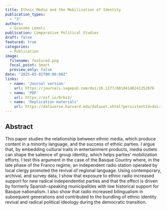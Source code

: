 ```yaml
---
title: Ethnic Media and the Mobilization of Identity
publication_types:
  - "3"
authors:
  - Giacomo Lemoli
publication: Comparative Political Studies
draft: false
featured: true
categories:
  - Publication
image:
  filename: featured.png
  focal_point: Smart
  preview_only: false
date: "2025-03-01T00:00:00Z"
links:
  - name: 'Journal version'
    url: https://journals.sagepub.com/doi/10.1177/00104140241252076
  - name: 'PDF'
    url: https://osf.io/8rbz2/
  - name: 'Replication materials'
    url: https://dataverse.harvard.edu/dataset.xhtml?persistentId=doi:10.7910/DVN/PWOAK4
---
```


## Abstract

This paper studies the relationship between ethnic media, which produce content in a minority language, and the success of ethnic parties. 
I argue that, by embedding cultural traits in entertainment products, media outlets can shape the salience of group identity, which helps parties' mobilization efforts. I test this argument in the case of the Basque Country where, in the late phase of the Franco regime, an independent radio station operated by local clergy promoted the revival of regional language. Using contemporary, archival, and survey data, I show that exposure to ethnic radio increased support for new radical independentist parties and that the effect is driven by formerly Spanish-speaking municipalities with low historical support for Basque nationalism. I also show that radio increased bilingualism in subsequent generations and contributed to the bundling of ethnic identity revival and radical political ideology during the democratic transition.
